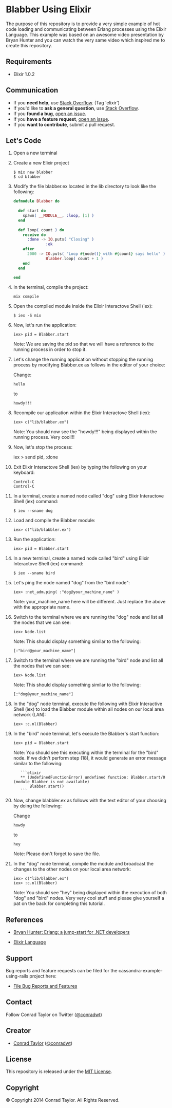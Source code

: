 Blabber Using Elixir
====================

The purpose of this repository is to provide a very simple example of hot code loading and communicating between Erlang processes using the Elixir Language.  This example was based on an awesome video presentation by Bryan Hunter and you can watch the very same video which inspired me to create this repository.

## Requirements

- Elixir 1.0.2

## Communication

- If you **need help**, use [Stack Overflow](http://stackoverflow.com/questions/tagged/elixir). (Tag 'elixir')
- If you'd like to **ask a general question**, use [Stack Overflow](http://stackoverflow.com/questions/tagged/elixir).
- If you **found a bug**, [open an issue](https://github.com/conradwt/blabber-using-elixir/issues).
- If you **have a feature request**, [open an issue](https://github.com/conradwt/blabber-using-elixir/issues).
- If you **want to contribute**, submit a pull request.

## Let's Code

1.  Open a new terminal

2.  Create a new Elixir project

    ```
    $ mix new blabber
    $ cd blabber
    ```

3.  Modify the file blabber.ex located in the lib directory to look like the
    following:
    
    ```elixir
    defmodule Blabber do
  
      def start do
        spawn( __MODULE__, :loop, [1] )
      end
  
      def loop( count ) do
        receive do
          :done -> IO.puts( "Closing" )
                  :ok
        after 
          2000 -> IO.puts( "Loop #{node()} with #{count} says hello" )
                  Blabber.loop( count + 1 ) 
        end
      end

    end
    ```
    
4.  In the terminal, compile the project:

    ```
    mix compile
    ```
    
5.  Open the compiled module inside the Elixir Interactove Shell (iex):

    ```
    $ iex -S mix
    ```

6.  Now, let's run the application:

    ```
    iex> pid = Blabber.start
    ```
    
    Note:  We are saving the pid so that we will have a reference to the running
           process in order to stop it.
      
7.  Let's change the running application without stopping the running process by modifying Blabber.ex as follows in the editor of your choice: 

    Change:
    
    ```
    hello
    ```

    to 
    
    ```
    howdy!!!
    ```
    
8.  Recompile our application within the Elixir Interactove Shell (iex):

    ```
    iex> c("lib/blabber.ex")
    ```
    
    Note:  You should now see the "howdy!!!" being displayed within the running
           process. Very cool!!!
           
9.  Now, let's stop the process:

    iex > send pid, :done 

10. Exit Elixir Interactove Shell (iex) by typing the following on your keyboard:

    ```
    Control-C
    Control-C
    ```
    
11. In a terminal, create a named node called "dog" using Elixir Interactove Shell (iex) command:

    ```
    $ iex --sname dog
    ```
    
12. Load and compile the Blabber module:

    ```
    iex> c("lib/blabbler.ex")
    ```
    
13. Run the application:

    ```
    iex> pid = Blabber.start
    ```

14. In a new terminal, create a named node called "bird" using Elixir Interactove Shell (iex) command:

    ```
    $ iex --sname bird
    ```
    
15. Let's ping the node named "dog" from the "bird node":

    ```
    iex> :net_adm.ping( :"dog@your_machine_name" )
    ```
    
    Note:  your_machine_name here will be different.  Just replace the above with
           the appropriate name.
           
16. Switch to the terminal where we are running the "dog" node and list all the 
    nodes that we can see:
    
    ```
    iex> Node.list
    ```
    
    Note:  This should display something similar to the following:
    
    ```
    [:"bird@your_machine_name"]
    ```
    
17. Switch to the terminal where we are running the "bird" node and list all the 
    nodes that we can see:
    
    ```
    iex> Node.list
    ```
    
    Note:  This should display something similar to the following:
    
    ```
    [:"dog@your_machine_name"]
    ```

18. In the "dog" node terminal, execute the following with Elixir Interactive Shell (iex) to load the Blabber module within all nodes on our local area network (LAN):

    ```
    iex> :c.nl(Blabber)
    ```
    
19. In the "bird" node terminal, let's execute the Blabber's start function:

    ```
    iex> pid = Blabber.start
    ```
    
    Note:  You should see this executing within the terminal for the "bird" node.  If 
           we didn't perform step (18), it would generate an error message similar
           to the following:
           
           ```elixir
           ** (UndefinedFunctionError) undefined function: Blabber.start/0 (module Blabber is not available)
               Blabber.start()
           ```
           
20. Now, change blabbler.ex as follows with the text editor of your choosing by doing the following:

    Change
    
    ```
    howdy
    ```
    
    to
    
    ```
    hey
    ```
    
    Note:  Please don't forget to save the file.
    
21. In the "dog" node terminal, compile the module and broadcast the changes to the other nodes on your local
    area network:
    
    ```
    iex> c("lib/blabber.ex")
    iex> :c.nl(Blabber)
    ```
    
    Note:  You should see "hey" being displayed within the execution of both "dog" and "bird" nodes.  Very very
           cool stuff and please give yourself a pat on the back for completing this tutorial.

## References

* [Bryan Hunter: Erlang: a jump-start for .NET developers](https://vimeo.com/68327403)

* [Elixir Language](http://elixir-lang.org)

## Support

Bug reports and feature requests can be filed for the cassandra-example-using-rails project here:

* [File Bug Reports and Features](https://github.com/conradwt/Blabber-using-elixir/issues)

## Contact

Follow Conrad Taylor on Twitter ([@conradwt](https://twitter.com/conradwt))

## Creator

- [Conrad Taylor](http://github.com/conradwt) ([@conradwt](https://twitter.com/conradwt))

## License

This repository is released under the [MIT License](http://www.opensource.org/licenses/MIT).

## Copyright

&copy; Copyright 2014 Conrad Taylor. All Rights Reserved.

